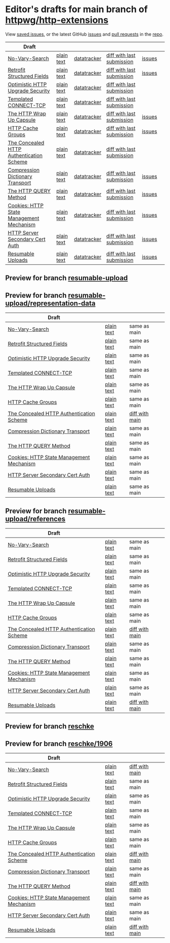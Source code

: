 # Editor's drafts for main branch of [httpwg/http-extensions](https://github.com/httpwg/http-extensions)

View [saved issues](issues.html), or the latest GitHub [issues](https://github.com/httpwg/http-extensions/issues) and [pull requests](https://github.com/httpwg/http-extensions/pulls) in the [repo](https://github.com/httpwg/http-extensions).

| Draft |     |     |     |     |     |
| ----- | --- | --- | --- | --- | --- |
| [No-Vary-Search](./draft-ietf-httpbis-no-vary-search.html "No-Vary-Search (HTML)") | [plain text](./draft-ietf-httpbis-no-vary-search.txt "No-Vary-Search (Text)") | [datatracker](https://datatracker.ietf.org/doc/draft-ietf-httpbis-no-vary-search "Datatracker for draft-ietf-httpbis-no-vary-search") | [diff with last submission](https://author-tools.ietf.org/api/iddiff?doc_1=draft-ietf-httpbis-no-vary-search&url_2=https://httpwg.github.io/http-extensions/draft-ietf-httpbis-no-vary-search.txt) | [issues](https://github.com/httpwg/http-extensions/labels/no-vary-search) |
| [Retrofit Structured Fields](./draft-ietf-httpbis-retrofit.html "Retrofit Structured Fields for HTTP (HTML)") | [plain text](./draft-ietf-httpbis-retrofit.txt "Retrofit Structured Fields for HTTP (Text)") | [datatracker](https://datatracker.ietf.org/doc/draft-ietf-httpbis-retrofit "Datatracker for draft-ietf-httpbis-retrofit") | [diff with last submission](https://author-tools.ietf.org/api/iddiff?doc_1=draft-ietf-httpbis-retrofit&url_2=https://httpwg.github.io/http-extensions/draft-ietf-httpbis-retrofit.txt) | [issues](https://github.com/httpwg/http-extensions/labels/retrofit) |
| [Optimistic HTTP Upgrade Security](./draft-ietf-httpbis-optimistic-upgrade.html "Security Considerations for Optimistic Protocol Transitions in HTTP/1.1 (HTML)") | [plain text](./draft-ietf-httpbis-optimistic-upgrade.txt "Security Considerations for Optimistic Protocol Transitions in HTTP/1.1 (Text)") | [datatracker](https://datatracker.ietf.org/doc/draft-ietf-httpbis-optimistic-upgrade "Datatracker for draft-ietf-httpbis-optimistic-upgrade") | [diff with last submission](https://author-tools.ietf.org/api/iddiff?doc_1=draft-ietf-httpbis-optimistic-upgrade&url_2=https://httpwg.github.io/http-extensions/draft-ietf-httpbis-optimistic-upgrade.txt) |  |
| [Templated CONNECT-TCP](./draft-ietf-httpbis-connect-tcp.html "Template-Driven HTTP CONNECT Proxying for TCP (HTML)") | [plain text](./draft-ietf-httpbis-connect-tcp.txt "Template-Driven HTTP CONNECT Proxying for TCP (Text)") | [datatracker](https://datatracker.ietf.org/doc/draft-ietf-httpbis-connect-tcp "Datatracker for draft-ietf-httpbis-connect-tcp") | [diff with last submission](https://author-tools.ietf.org/api/iddiff?doc_1=draft-ietf-httpbis-connect-tcp&url_2=https://httpwg.github.io/http-extensions/draft-ietf-httpbis-connect-tcp.txt) |  |
| [The HTTP Wrap Up Capsule](./draft-ietf-httpbis-wrap-up.html "The HTTP Wrap Up Capsule (HTML)") | [plain text](./draft-ietf-httpbis-wrap-up.txt "The HTTP Wrap Up Capsule (Text)") | [datatracker](https://datatracker.ietf.org/doc/draft-ietf-httpbis-wrap-up "Datatracker for draft-ietf-httpbis-wrap-up") | [diff with last submission](https://author-tools.ietf.org/api/iddiff?doc_1=draft-ietf-httpbis-wrap-up&url_2=https://httpwg.github.io/http-extensions/draft-ietf-httpbis-wrap-up.txt) | [issues](https://github.com/httpwg/http-extensions/labels/wrap-up) |
| [HTTP Cache Groups](./draft-ietf-httpbis-cache-groups.html "HTTP Cache Groups (HTML)") | [plain text](./draft-ietf-httpbis-cache-groups.txt "HTTP Cache Groups (Text)") | [datatracker](https://datatracker.ietf.org/doc/draft-ietf-httpbis-cache-groups "Datatracker for draft-ietf-httpbis-cache-groups") | [diff with last submission](https://author-tools.ietf.org/api/iddiff?doc_1=draft-ietf-httpbis-cache-groups&url_2=https://httpwg.github.io/http-extensions/draft-ietf-httpbis-cache-groups.txt) | [issues](https://github.com/httpwg/http-extensions/labels/cache-groups) |
| [The Concealed HTTP Authentication Scheme](./rfc9729.html "The Concealed HTTP Authentication Scheme (HTML)") | [plain text](./rfc9729.txt "The Concealed HTTP Authentication Scheme (Text)") | [datatracker](https://datatracker.ietf.org/doc/rfc9729 "Datatracker for rfc9729") | [diff with last submission](https://author-tools.ietf.org/api/iddiff?doc_1=rfc9729&url_2=https://httpwg.github.io/http-extensions/rfc9729.txt) |  |
| [Compression Dictionary Transport](./draft-ietf-httpbis-compression-dictionary.html "Compression Dictionary Transport (HTML)") | [plain text](./draft-ietf-httpbis-compression-dictionary.txt "Compression Dictionary Transport (Text)") | [datatracker](https://datatracker.ietf.org/doc/draft-ietf-httpbis-compression-dictionary "Datatracker for draft-ietf-httpbis-compression-dictionary") | [diff with last submission](https://author-tools.ietf.org/api/iddiff?doc_1=draft-ietf-httpbis-compression-dictionary&url_2=https://httpwg.github.io/http-extensions/draft-ietf-httpbis-compression-dictionary.txt) | [issues](https://github.com/httpwg/http-extensions/labels/compression-dictionary) |
| [The HTTP QUERY Method](./draft-ietf-httpbis-safe-method-w-body.html "The HTTP QUERY Method (HTML)") | [plain text](./draft-ietf-httpbis-safe-method-w-body.txt "The HTTP QUERY Method (Text)") | [datatracker](https://datatracker.ietf.org/doc/draft-ietf-httpbis-safe-method-w-body "Datatracker for draft-ietf-httpbis-safe-method-w-body") | [diff with last submission](https://author-tools.ietf.org/api/iddiff?doc_1=draft-ietf-httpbis-safe-method-w-body&url_2=https://httpwg.github.io/http-extensions/draft-ietf-httpbis-safe-method-w-body.txt) | [issues](https://github.com/httpwg/http-extensions/labels/query-method) |
| [Cookies: HTTP State Management Mechanism](./draft-ietf-httpbis-rfc6265bis.html "Cookies: HTTP State Management Mechanism (HTML)") | [plain text](./draft-ietf-httpbis-rfc6265bis.txt "Cookies: HTTP State Management Mechanism (Text)") | [datatracker](https://datatracker.ietf.org/doc/draft-ietf-httpbis-rfc6265bis "Datatracker for draft-ietf-httpbis-rfc6265bis") | [diff with last submission](https://author-tools.ietf.org/api/iddiff?doc_1=draft-ietf-httpbis-rfc6265bis&url_2=https://httpwg.github.io/http-extensions/draft-ietf-httpbis-rfc6265bis.txt) | [issues](https://github.com/httpwg/http-extensions/labels/6265bis) |
| [HTTP Server Secondary Cert Auth](./draft-ietf-httpbis-secondary-server-certs.html "Secondary Certificate Authentication of HTTP Servers (HTML)") | [plain text](./draft-ietf-httpbis-secondary-server-certs.txt "Secondary Certificate Authentication of HTTP Servers (Text)") | [datatracker](https://datatracker.ietf.org/doc/draft-ietf-httpbis-secondary-server-certs "Datatracker for draft-ietf-httpbis-secondary-server-certs") | [diff with last submission](https://author-tools.ietf.org/api/iddiff?doc_1=draft-ietf-httpbis-secondary-server-certs&url_2=https://httpwg.github.io/http-extensions/draft-ietf-httpbis-secondary-server-certs.txt) | [issues](https://github.com/httpwg/http-extensions/labels/secondary-server-certs) |
| [Resumable Uploads](./draft-ietf-httpbis-resumable-upload.html "Resumable Uploads for HTTP (HTML)") | [plain text](./draft-ietf-httpbis-resumable-upload.txt "Resumable Uploads for HTTP (Text)") | [datatracker](https://datatracker.ietf.org/doc/draft-ietf-httpbis-resumable-upload "Datatracker for draft-ietf-httpbis-resumable-upload") | [diff with last submission](https://author-tools.ietf.org/api/iddiff?doc_1=draft-ietf-httpbis-resumable-upload&url_2=https://httpwg.github.io/http-extensions/draft-ietf-httpbis-resumable-upload.txt) | [issues](https://github.com/httpwg/http-extensions/labels/resumable-upload) |

## Preview for branch [resumable-upload](resumable-upload)

## Preview for branch [resumable-upload/representation-data](resumable-upload/representation-data)

| Draft |     |     |     |
| ----- | --- | --- | --- |
| [No-Vary-Search](resumable-upload/representation-data/draft-ietf-httpbis-no-vary-search.html "No-Vary-Search (HTML)") | [plain text](resumable-upload/representation-data/draft-ietf-httpbis-no-vary-search.txt "No-Vary-Search (Text)") | same as main |
| [Retrofit Structured Fields](resumable-upload/representation-data/draft-ietf-httpbis-retrofit.html "Retrofit Structured Fields for HTTP (HTML)") | [plain text](resumable-upload/representation-data/draft-ietf-httpbis-retrofit.txt "Retrofit Structured Fields for HTTP (Text)") | same as main |
| [Optimistic HTTP Upgrade Security](resumable-upload/representation-data/draft-ietf-httpbis-optimistic-upgrade.html "Security Considerations for Optimistic Protocol Transitions in HTTP/1.1 (HTML)") | [plain text](resumable-upload/representation-data/draft-ietf-httpbis-optimistic-upgrade.txt "Security Considerations for Optimistic Protocol Transitions in HTTP/1.1 (Text)") | same as main |
| [Templated CONNECT-TCP](resumable-upload/representation-data/draft-ietf-httpbis-connect-tcp.html "Template-Driven HTTP CONNECT Proxying for TCP (HTML)") | [plain text](resumable-upload/representation-data/draft-ietf-httpbis-connect-tcp.txt "Template-Driven HTTP CONNECT Proxying for TCP (Text)") | same as main |
| [The HTTP Wrap Up Capsule](resumable-upload/representation-data/draft-ietf-httpbis-wrap-up.html "The HTTP Wrap Up Capsule (HTML)") | [plain text](resumable-upload/representation-data/draft-ietf-httpbis-wrap-up.txt "The HTTP Wrap Up Capsule (Text)") | same as main |
| [HTTP Cache Groups](resumable-upload/representation-data/draft-ietf-httpbis-cache-groups.html "HTTP Cache Groups (HTML)") | [plain text](resumable-upload/representation-data/draft-ietf-httpbis-cache-groups.txt "HTTP Cache Groups (Text)") | same as main |
| [The Concealed HTTP Authentication Scheme](resumable-upload/representation-data/rfc9729.html "The Concealed HTTP Authentication Scheme (HTML)") | [plain text](resumable-upload/representation-data/rfc9729.txt "The Concealed HTTP Authentication Scheme (Text)") | [diff with main](https://author-tools.ietf.org/api/iddiff?url_1=https://httpwg.github.io/http-extensions/rfc9729.txt&url_2=https://httpwg.github.io/http-extensions/resumable-upload/representation-data/rfc9729.txt) |
| [Compression Dictionary Transport](resumable-upload/representation-data/draft-ietf-httpbis-compression-dictionary.html "Compression Dictionary Transport (HTML)") | [plain text](resumable-upload/representation-data/draft-ietf-httpbis-compression-dictionary.txt "Compression Dictionary Transport (Text)") | same as main |
| [The HTTP QUERY Method](resumable-upload/representation-data/draft-ietf-httpbis-safe-method-w-body.html "The HTTP QUERY Method (HTML)") | [plain text](resumable-upload/representation-data/draft-ietf-httpbis-safe-method-w-body.txt "The HTTP QUERY Method (Text)") | same as main |
| [Cookies: HTTP State Management Mechanism](resumable-upload/representation-data/draft-ietf-httpbis-rfc6265bis.html "Cookies: HTTP State Management Mechanism (HTML)") | [plain text](resumable-upload/representation-data/draft-ietf-httpbis-rfc6265bis.txt "Cookies: HTTP State Management Mechanism (Text)") | same as main |
| [HTTP Server Secondary Cert Auth](resumable-upload/representation-data/draft-ietf-httpbis-secondary-server-certs.html "Secondary Certificate Authentication of HTTP Servers (HTML)") | [plain text](resumable-upload/representation-data/draft-ietf-httpbis-secondary-server-certs.txt "Secondary Certificate Authentication of HTTP Servers (Text)") | same as main |
| [Resumable Uploads](resumable-upload/representation-data/draft-ietf-httpbis-resumable-upload.html "Resumable Uploads for HTTP (HTML)") | [plain text](resumable-upload/representation-data/draft-ietf-httpbis-resumable-upload.txt "Resumable Uploads for HTTP (Text)") | same as main |

## Preview for branch [resumable-upload/references](resumable-upload/references)

| Draft |     |     |     |
| ----- | --- | --- | --- |
| [No-Vary-Search](resumable-upload/references/draft-ietf-httpbis-no-vary-search.html "No-Vary-Search (HTML)") | [plain text](resumable-upload/references/draft-ietf-httpbis-no-vary-search.txt "No-Vary-Search (Text)") | same as main |
| [Retrofit Structured Fields](resumable-upload/references/draft-ietf-httpbis-retrofit.html "Retrofit Structured Fields for HTTP (HTML)") | [plain text](resumable-upload/references/draft-ietf-httpbis-retrofit.txt "Retrofit Structured Fields for HTTP (Text)") | same as main |
| [Optimistic HTTP Upgrade Security](resumable-upload/references/draft-ietf-httpbis-optimistic-upgrade.html "Security Considerations for Optimistic Protocol Transitions in HTTP/1.1 (HTML)") | [plain text](resumable-upload/references/draft-ietf-httpbis-optimistic-upgrade.txt "Security Considerations for Optimistic Protocol Transitions in HTTP/1.1 (Text)") | same as main |
| [Templated CONNECT-TCP](resumable-upload/references/draft-ietf-httpbis-connect-tcp.html "Template-Driven HTTP CONNECT Proxying for TCP (HTML)") | [plain text](resumable-upload/references/draft-ietf-httpbis-connect-tcp.txt "Template-Driven HTTP CONNECT Proxying for TCP (Text)") | same as main |
| [The HTTP Wrap Up Capsule](resumable-upload/references/draft-ietf-httpbis-wrap-up.html "The HTTP Wrap Up Capsule (HTML)") | [plain text](resumable-upload/references/draft-ietf-httpbis-wrap-up.txt "The HTTP Wrap Up Capsule (Text)") | same as main |
| [HTTP Cache Groups](resumable-upload/references/draft-ietf-httpbis-cache-groups.html "HTTP Cache Groups (HTML)") | [plain text](resumable-upload/references/draft-ietf-httpbis-cache-groups.txt "HTTP Cache Groups (Text)") | same as main |
| [The Concealed HTTP Authentication Scheme](resumable-upload/references/rfc9729.html "The Concealed HTTP Authentication Scheme (HTML)") | [plain text](resumable-upload/references/rfc9729.txt "The Concealed HTTP Authentication Scheme (Text)") | [diff with main](https://author-tools.ietf.org/api/iddiff?url_1=https://httpwg.github.io/http-extensions/rfc9729.txt&url_2=https://httpwg.github.io/http-extensions/resumable-upload/references/rfc9729.txt) |
| [Compression Dictionary Transport](resumable-upload/references/draft-ietf-httpbis-compression-dictionary.html "Compression Dictionary Transport (HTML)") | [plain text](resumable-upload/references/draft-ietf-httpbis-compression-dictionary.txt "Compression Dictionary Transport (Text)") | same as main |
| [The HTTP QUERY Method](resumable-upload/references/draft-ietf-httpbis-safe-method-w-body.html "The HTTP QUERY Method (HTML)") | [plain text](resumable-upload/references/draft-ietf-httpbis-safe-method-w-body.txt "The HTTP QUERY Method (Text)") | same as main |
| [Cookies: HTTP State Management Mechanism](resumable-upload/references/draft-ietf-httpbis-rfc6265bis.html "Cookies: HTTP State Management Mechanism (HTML)") | [plain text](resumable-upload/references/draft-ietf-httpbis-rfc6265bis.txt "Cookies: HTTP State Management Mechanism (Text)") | same as main |
| [HTTP Server Secondary Cert Auth](resumable-upload/references/draft-ietf-httpbis-secondary-server-certs.html "Secondary Certificate Authentication of HTTP Servers (HTML)") | [plain text](resumable-upload/references/draft-ietf-httpbis-secondary-server-certs.txt "Secondary Certificate Authentication of HTTP Servers (Text)") | same as main |
| [Resumable Uploads](resumable-upload/references/draft-ietf-httpbis-resumable-upload.html "Resumable Uploads for HTTP (HTML)") | [plain text](resumable-upload/references/draft-ietf-httpbis-resumable-upload.txt "Resumable Uploads for HTTP (Text)") | [diff with main](https://author-tools.ietf.org/api/iddiff?url_1=https://httpwg.github.io/http-extensions/draft-ietf-httpbis-resumable-upload.txt&url_2=https://httpwg.github.io/http-extensions/resumable-upload/references/draft-ietf-httpbis-resumable-upload.txt) |

## Preview for branch [reschke](reschke)

## Preview for branch [reschke/1906](reschke/1906)

| Draft |     |     |     |
| ----- | --- | --- | --- |
| [No-Vary-Search](reschke/1906/draft-ietf-httpbis-no-vary-search.html "No-Vary-Search (HTML)") | [plain text](reschke/1906/draft-ietf-httpbis-no-vary-search.txt "No-Vary-Search (Text)") | [diff with main](https://author-tools.ietf.org/api/iddiff?url_1=https://httpwg.github.io/http-extensions/draft-ietf-httpbis-no-vary-search.txt&url_2=https://httpwg.github.io/http-extensions/reschke/1906/draft-ietf-httpbis-no-vary-search.txt) |
| [Retrofit Structured Fields](reschke/1906/draft-ietf-httpbis-retrofit.html "Retrofit Structured Fields for HTTP (HTML)") | [plain text](reschke/1906/draft-ietf-httpbis-retrofit.txt "Retrofit Structured Fields for HTTP (Text)") | same as main |
| [Optimistic HTTP Upgrade Security](reschke/1906/draft-ietf-httpbis-optimistic-upgrade.html "Security Considerations for Optimistic Protocol Transitions in HTTP/1.1 (HTML)") | [plain text](reschke/1906/draft-ietf-httpbis-optimistic-upgrade.txt "Security Considerations for Optimistic Protocol Transitions in HTTP/1.1 (Text)") | same as main |
| [Templated CONNECT-TCP](reschke/1906/draft-ietf-httpbis-connect-tcp.html "Template-Driven HTTP CONNECT Proxying for TCP (HTML)") | [plain text](reschke/1906/draft-ietf-httpbis-connect-tcp.txt "Template-Driven HTTP CONNECT Proxying for TCP (Text)") | same as main |
| [The HTTP Wrap Up Capsule](reschke/1906/draft-ietf-httpbis-wrap-up.html "The HTTP Wrap Up Capsule (HTML)") | [plain text](reschke/1906/draft-ietf-httpbis-wrap-up.txt "The HTTP Wrap Up Capsule (Text)") | same as main |
| [HTTP Cache Groups](reschke/1906/draft-ietf-httpbis-cache-groups.html "HTTP Cache Groups (HTML)") | [plain text](reschke/1906/draft-ietf-httpbis-cache-groups.txt "HTTP Cache Groups (Text)") | same as main |
| [The Concealed HTTP Authentication Scheme](reschke/1906/rfc9729.html "The Concealed HTTP Authentication Scheme (HTML)") | [plain text](reschke/1906/rfc9729.txt "The Concealed HTTP Authentication Scheme (Text)") | [diff with main](https://author-tools.ietf.org/api/iddiff?url_1=https://httpwg.github.io/http-extensions/rfc9729.txt&url_2=https://httpwg.github.io/http-extensions/reschke/1906/rfc9729.txt) |
| [Compression Dictionary Transport](reschke/1906/draft-ietf-httpbis-compression-dictionary.html "Compression Dictionary Transport (HTML)") | [plain text](reschke/1906/draft-ietf-httpbis-compression-dictionary.txt "Compression Dictionary Transport (Text)") | same as main |
| [The HTTP QUERY Method](reschke/1906/draft-ietf-httpbis-safe-method-w-body.html "The HTTP QUERY Method (HTML)") | [plain text](reschke/1906/draft-ietf-httpbis-safe-method-w-body.txt "The HTTP QUERY Method (Text)") | [diff with main](https://author-tools.ietf.org/api/iddiff?url_1=https://httpwg.github.io/http-extensions/draft-ietf-httpbis-safe-method-w-body.txt&url_2=https://httpwg.github.io/http-extensions/reschke/1906/draft-ietf-httpbis-safe-method-w-body.txt) |
| [Cookies: HTTP State Management Mechanism](reschke/1906/draft-ietf-httpbis-rfc6265bis.html "Cookies: HTTP State Management Mechanism (HTML)") | [plain text](reschke/1906/draft-ietf-httpbis-rfc6265bis.txt "Cookies: HTTP State Management Mechanism (Text)") | same as main |
| [HTTP Server Secondary Cert Auth](reschke/1906/draft-ietf-httpbis-secondary-server-certs.html "Secondary Certificate Authentication of HTTP Servers (HTML)") | [plain text](reschke/1906/draft-ietf-httpbis-secondary-server-certs.txt "Secondary Certificate Authentication of HTTP Servers (Text)") | same as main |
| [Resumable Uploads](reschke/1906/draft-ietf-httpbis-resumable-upload.html "Resumable Uploads for HTTP (HTML)") | [plain text](reschke/1906/draft-ietf-httpbis-resumable-upload.txt "Resumable Uploads for HTTP (Text)") | [diff with main](https://author-tools.ietf.org/api/iddiff?url_1=https://httpwg.github.io/http-extensions/draft-ietf-httpbis-resumable-upload.txt&url_2=https://httpwg.github.io/http-extensions/reschke/1906/draft-ietf-httpbis-resumable-upload.txt) |

